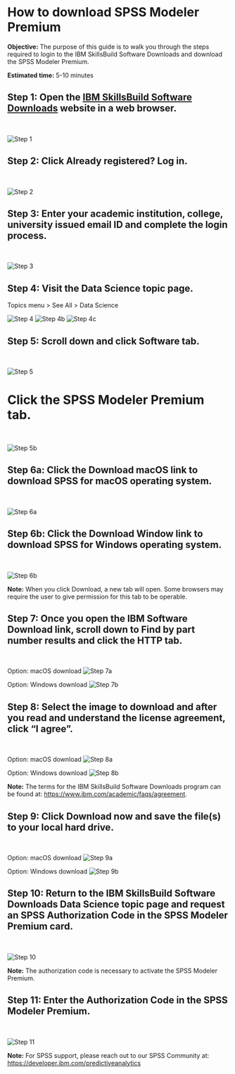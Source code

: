 # How to download SPSS Modeler Premium

**Objective:** The purpose of this guide is to walk you through the steps required to login to the IBM SkillsBuild Software Downloads and download the SPSS Modeler Premium.

**Estimated time:** 5-10 minutes

## Step 1: Open the [IBM SkillsBuild Software Downloads](https://ibm.com/academic) website in a web browser.
<br />

![Step 1](images/step1.png)

## Step 2: Click **Already registered? Log in.**
<br />

![Step 2](images/step2.png)

## Step 3: Enter your academic institution, college, university issued email ID and complete the login process.
<br />

![Step 3](images/step3.png)

## Step 4: Visit the Data Science topic page.
Topics menu > See All > Data Science
<br />

![Step 4](images/step4.png)
![Step 4b](images/step4b.png)
![Step 4c](images/step4c.png)

## Step 5: Scroll down and click Software tab.
<br />

![Step 5](images/step5.png)

# Click the SPSS Modeler Premium tab.
<br />

![Step 5b](images/step5b.png)

## Step 6a: Click the Download macOS link to download SPSS for macOS operating system.
<br />

![Step 6a](images/step6a.png)

## Step 6b: Click the Download Window link to download SPSS for Windows operating system.
<br />

![Step 6b](images/step6b.png)

**Note:** When you click Download, a new tab will open. Some browsers may require the user to give permission for this tab to be operable.

## Step 7: Once you open the IBM Software Download link, scroll down to Find by part number results and click the HTTP tab.
<br />

Option: macOS download
![Step 7a](images/step7a.png)

Option: Windows download
![Step 7b](images/step7b.png)

## Step 8: Select the image to download and after you read and understand the license agreement, click “I agree”.
<br />

Option: macOS download
![Step 8a](images/step8a.png)

Option: Windows download
![Step 8b](images/step8b.png)

**Note:** The terms for the IBM SkillsBuild Software Downloads program can be found at: 
https://www.ibm.com/academic/faqs/agreement.


## Step 9: Click Download now and save the file(s) to your local hard drive.
<br />

Option: macOS download
![Step 9a](images/step9a.png)

Option: Windows download
![Step 9b](images/step9b.png)


## Step 10: Return to the IBM SkillsBuild Software Downloads Data Science topic page and request an SPSS Authorization Code in the SPSS Modeler Premium card.
<br />

![Step 10](images/step10.png)

**Note:**  The authorization code is necessary to activate the SPSS Modeler Premium.

## Step 11: Enter the Authorization Code in the SPSS Modeler Premium.
<br />

![Step 11](images/step11.png)

**Note:** For SPSS support, please reach out to our SPSS Community at:
https://developer.ibm.com/predictiveanalytics

